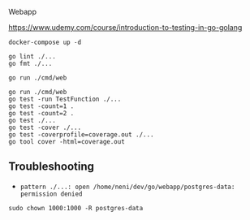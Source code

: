  Webapp
 
https://www.udemy.com/course/introduction-to-testing-in-go-golang

```
docker-compose up -d
```

```
go lint ./...
go fmt ./...
```

```
go run ./cmd/web
```

```
go run ./cmd/web
go test -run TestFunction ./...
go test -count=1 .
go test -count=2 .
go test ./...
go test -cover ./...
go test -coverprofile=coverage.out ./...
go tool cover -html=coverage.out
```


## Troubleshooting

- `pattern ./...: open /home/neni/dev/go/webapp/postgres-data: permission denied`

```
sudo chown 1000:1000 -R postgres-data
```
